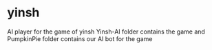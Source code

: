 # yinsh
AI player for the game of yinsh
Yinsh-AI folder contains the game and PumpkinPie folder contains our AI bot for the game
